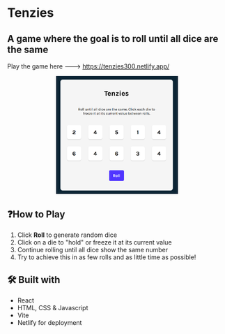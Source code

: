 # Tenzies

## A game where the goal is to roll until all dice are the same

Play the game here ---> https://tenzies300.netlify.app/

<p align="center">
    <img src="src/assets/Preview.png" alt="Preview-Img" width="280">
</p>

## ❓How to Play
1. Click **Roll** to generate random dice
2. Click on a die to "hold" or freeze it at its current value
3. Continue rolling until all dice show the same number
4. Try to achieve this in as few rolls and as little time as possible!

## 🛠️ Built with
- React
- HTML, CSS & Javascript
- Vite
- Netlify for deployment